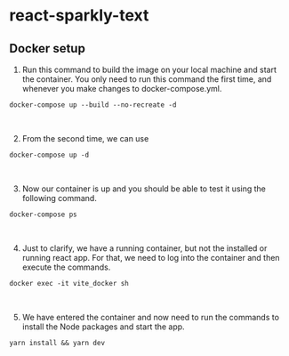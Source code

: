 # react-sparkly-text

## Docker setup

1. Run this command to build the image on your local machine and start the container. You only need to run this command the first time, and whenever you make changes to docker-compose.yml.

`docker-compose up --build --no-recreate -d`

<br />

2. From the second time, we can use

`docker-compose up -d`

<br />

3. Now our container is up and you should be able to test it using the following command.

`docker-compose ps`

<br />

4. Just to clarify, we have a running container, but not the installed or running react app. For that, we need to log into the container and then execute the commands.

`docker exec -it vite_docker sh`

<br />

5. We have entered the container and now need to run the commands to install the Node packages and start the app.

`yarn install && yarn dev`
